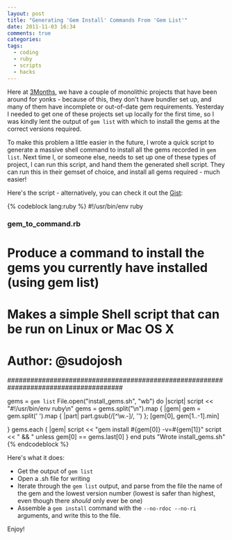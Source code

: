 ```yaml
---
layout: post
title: "Generating 'Gem Install' Commands From 'Gem List'"
date: 2011-11-03 16:34
comments: true
categories:
tags:
  - coding
  - ruby
  - scripts
  - hacks 
---
```


Here at [3Months](http://3months.com), we have a couple of monolithic projects that have been around for yonks - because of this, they don't have bundler set up, and many of them have incomplete or out-of-date gem requirements. Yesterday I needed to get one of these projects set up locally for the first time, so I was kindly lent the output of `gem list` with which to install the gems at the correct versions required. 

To make this problem a little easier in the future, I wrote a quick script to generate a massive shell command to install all the gems recorded in `gem list`. Next time I, or someone else, needs to set up one of these types of project, I can run this script, and hand them the generated shell script. They can run this in their gemset of choice, and install all gems required - much easier!

Here's the script - alternatively, you can check it out the [Gist](https://gist.github.com/1335721):

{% codeblock lang:ruby %}
#!/usr/bin/env ruby


### gem_to_command.rb ###############################################################
# Produce a command to install the gems you currently have installed (using gem list)
# Makes a simple Shell script that can be run on Linux or Mac OS X
# 
# Author: @sudojosh
######################################################################################

gems = `gem list`
File.open("install_gems.sh", "wb") do |script|
  script << "#!/usr/bin/env ruby\n"
  gems = gems.split("\n").map { |gem| 
    gem = gem.split(' ').map { |part| 
      part.gsub(/[^\w\.\-]/, '') 
    }; 
    [gem[0], gem[1..-1].min] 

  }
  gems.each { |gem|
    script << "gem install #{gem[0]} -v=#{gem[1]}"
    script << " && " unless gem[0] == gems.last[0]
  }
end
puts "Wrote install_gems.sh"
{% endcodeblock %}

Here's what it does:

* Get the output of `gem list`
* Open a .sh file for writing
* Iterate through the `gem list` output, and parse from the file the name of the gem and the lowest version number (lowest is safer than highest, even though there *should* only ever be one)
* Assemble a `gem install` command with the `--no-rdoc --no-ri` arguments, and write this to the file.

Enjoy!
